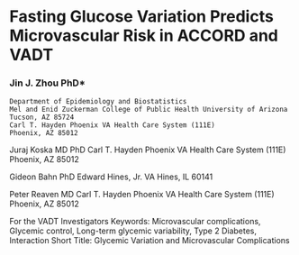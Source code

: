 # Fasting Glucose Variation Predicts Microvascular Risk in ACCORD and VADT 

### Jin J. Zhou PhD*
    Department of Epidemiology and Biostatistics
    Mel and Enid Zuckerman College of Public Health University of Arizona  Tucson, AZ 85724
    Carl T. Hayden Phoenix VA Health Care System (111E) 
    Phoenix, AZ 85012

Juraj Koska MD PhD 
Carl T. Hayden Phoenix VA Health Care System (111E) 
Phoenix, AZ 85012

Gideon Bahn PhD
Edward Hines, Jr. VA
Hines, IL 60141

Peter Reaven MD
Carl T. Hayden Phoenix VA Health Care System (111E)
Phoenix, AZ 85012

For the VADT Investigators
Keywords: Microvascular complications, Glycemic control, Long-term glycemic variability, Type 2 Diabetes, Interaction
Short Title: Glycemic Variation and Microvascular Complications 
